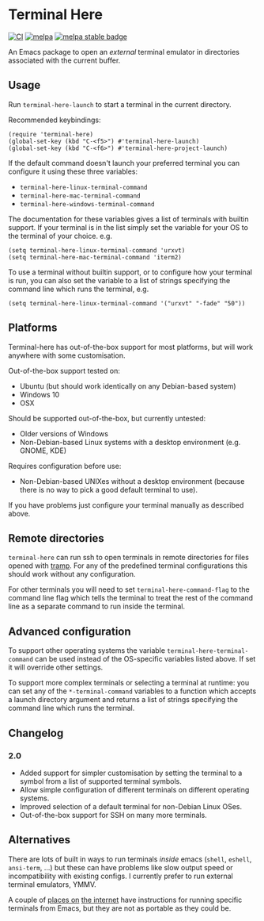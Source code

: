 # Terminal Here

[![CI](https://github.com/davidshepherd7/terminal-here/workflows/CI/badge.svg)](https://github.com/davidshepherd7/terminal-here/actions)
[![melpa][melpa-badge]][melpa-link]
[![melpa stable badge][melpa-stable-badge]][melpa-stable-link]

[melpa-link]: http://melpa.org/#/terminal-here
[melpa-badge]: http://melpa.org/packages/terminal-here-badge.svg
[melpa-stable-link]: https://stable.melpa.org/#/terminal-here
[melpa-stable-badge]: https://stable.melpa.org/packages/terminal-here-badge.svg


An Emacs package to open an *external* terminal emulator in directories associated with the current buffer.


## Usage

Run `terminal-here-launch` to start a terminal in the current directory.

Recommended keybindings:

```
(require 'terminal-here)
(global-set-key (kbd "C-<f5>") #'terminal-here-launch)
(global-set-key (kbd "C-<f6>") #'terminal-here-project-launch)
```

If the default command doesn't launch your preferred terminal you can configure
it using these three variables:

* `terminal-here-linux-terminal-command`
* `terminal-here-mac-terminal-command`
* `terminal-here-windows-terminal-command`

The documentation for these variables gives a list of terminals with builtin
support. If your terminal is in the list simply set the variable for your OS to
the terminal of your choice. e.g.

```
(setq terminal-here-linux-terminal-command 'urxvt)
(setq terminal-here-mac-terminal-command 'iterm2)
```

To use a terminal without builtin support, or to configure how your terminal is
run, you can also set the variable to a list of strings specifying the command
line which runs the terminal, e.g.

```
(setq terminal-here-linux-terminal-command '("urxvt" "-fade" "50"))
```

## Platforms

Terminal-here has out-of-the-box support for most platforms, but will work
anywhere with some customisation.

Out-of-the-box support tested on:

* Ubuntu (but should work identically on any Debian-based system)
* Windows 10
* OSX

Should be supported out-of-the-box, but currently untested:

* Older versions of Windows
* Non-Debian-based Linux systems with a desktop environment (e.g. GNOME, KDE)

Requires configuration before use:

* Non-Debian-based UNIXes without a desktop environment (because there is no way
  to pick a good default terminal to use).

If you have problems just configure your terminal manually as described above.


## Remote directories

`terminal-here` can run ssh to open terminals in remote directories for files
opened with [tramp](https://www.gnu.org/software/tramp/#Overview). For any of
the predefined terminal configurations this should work without any configuration.

For other terminals you will need to set `terminal-here-command-flag` to the
command line flag which tells the terminal to treat the rest of the command line
as a separate command to run inside the terminal.


## Advanced configuration

To support other operating systems the variable `terminal-here-terminal-command`
can be used instead of the OS-specific variables listed above. If set it will
override other settings.

To support more complex terminals or selecting a terminal at runtime: you can
set any of the `*-terminal-command` variables to a function which accepts a launch directory
argument and returns a list of strings specifying the command line which runs
the terminal.


## Changelog

### 2.0

* Added support for simpler customisation by setting the terminal to a symbol
  from a list of supported terminal symbols.
* Allow simple configuration of different terminals on different operating systems.
* Improved selection of a default terminal for non-Debian Linux OSes.
* Out-of-the-box support for SSH on many more terminals.


## Alternatives

There are lots of built in ways to run terminals *inside* emacs (`shell`,
`eshell`, `ansi-term`, ...) but these can have problems like slow output speed
or incompatibility with existing configs. I currently prefer to run external
terminal emulators, YMMV.

A couple of
[places on](http://emacs.stackexchange.com/questions/7650/how-to-open-a-external-terminal-from-emacs)
[the internet](http://ergoemacs.org/emacs/emacs_dired_open_file_in_ext_apps.html) have instructions for running specific terminals from Emacs, but they are not as portable as they could be.
